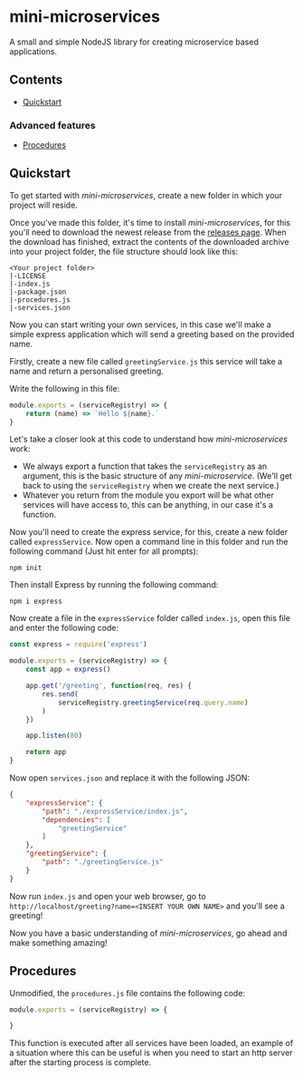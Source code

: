 # mini-microservices
A small and simple NodeJS library for creating microservice based applications.
## Contents
- [Quickstart](#quickstart)
### Advanced features
- [Procedures](#procedures)
## Quickstart
To get started with *mini-microservices*, create a new folder in which your project will reside.

Once you've made this folder, it's time to install *mini-microservices*, for this you'll need to download the newest release from the [releases page](https://github.com/thomasio101/mini-microservices/releases). When the download has finished, extract the contents of the downloaded archive into your project folder, the file structure should look like this:
```
<Your project folder>
|-LICENSE
|-index.js
|-package.json
|-procedures.js
|-services.json
```

Now you can start writing your own services, in this case we'll make a simple express application which will send a greeting based on the provided name.

Firstly, create a new file called `greetingService.js` this service will take a name and return a personalised greeting.

Write the following in this file:
```javascript
module.exports = (serviceRegistry) => {
    return (name) => `Hello ${name}.`
}
```

Let's take a closer look at this code to understand how *mini-microservices* work:
- We always export a function that takes the `serviceRegistry` as an argument, this is the basic structure of any *mini-microservice*. (We'll get back to using the `serviceRegistry` when we create the next service.)
- Whatever you return from the module you export will be what other services will have access to, this can be anything, in our case it's a function.

Now you'll need to create the express service, for this, create a new folder called `expressService`. Now open a command line in this folder and run the following command (Just hit enter for all prompts):
```
npm init
```
Then install Express by running the following command:
```
npm i express
```
Now create a file in the `expressService` folder called `index.js`, open this file and enter the following code:
```javascript
const express = require('express')

module.exports = (serviceRegistry) => {
    const app = express()

    app.get('/greeting', function(req, res) {
        res.send(
            serviceRegistry.greetingService(req.query.name)
        )
    })

    app.listen(80)

    return app
}
```
Now open `services.json` and replace it with the following JSON:
```json
{
    "expressService": {
        "path": "./expressService/index.js",
        "dependencies": [
            "greetingService"
        ]
    },
    "greetingService": {
        "path": "./greetingService.js"
    }
}
```
Now run `index.js` and open your web browser, go to `http://localhost/greeting?name=<INSERT YOUR OWN NAME>` and you'll see a greeting!

Now you have a basic understanding of *mini-microservices*, go ahead and make something amazing!
## Procedures
Unmodified, the `procedures.js` file contains the following code:
```javascript
module.exports = (serviceRegistry) => {

}
```
This function is executed after all services have been loaded, an example of a situation where this can be useful is when you need to start an http server after the starting process is complete.
